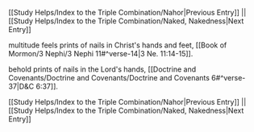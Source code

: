 [[Study Helps/Index to the Triple Combination/Nahor|Previous Entry]]  ||  [[Study Helps/Index to the Triple Combination/Naked, Nakedness|Next Entry]]

 multitude feels prints of nails in Christ's hands and feet, [[Book of Mormon/3 Nephi/3 Nephi 11#^verse-14|3 Ne. 11:14-15]].

 behold prints of nails in the Lord's hands, [[Doctrine and Covenants/Doctrine and Covenants/Doctrine and Covenants 6#^verse-37|D&C 6:37]].

[[Study Helps/Index to the Triple Combination/Nahor|Previous Entry]]  ||  [[Study Helps/Index to the Triple Combination/Naked, Nakedness|Next Entry]]